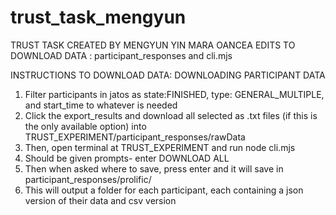 # trust_task_mengyun

TRUST TASK CREATED BY MENGYUN YIN
MARA OANCEA EDITS TO DOWNLOAD DATA : participant_responses and cli.mjs

INSTRUCTIONS TO DOWNLOAD DATA:
DOWNLOADING PARTICIPANT DATA
1. Filter participants in jatos as state:FINISHED, type: GENERAL_MULTIPLE, and start_time to whatever is needed
2. Click the export_results and download all selected as .txt files (if this is the only available option) into TRUST_EXPERIMENT/participant_responses/rawData
3. Then, open terminal at TRUST_EXPERIMENT and run node cli.mjs 
4. Should be given prompts- enter DOWNLOAD ALL
5. Then when asked where to save, press enter and it will save in participant_responses/prolific/
6. This will output a folder for each participant, each containing a json version of their data and csv version
